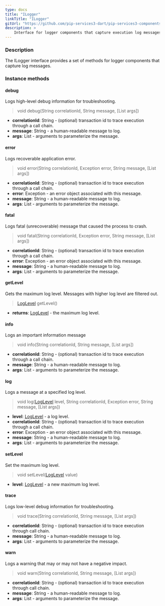```yaml
---
type: docs
title: "ILogger"
linkTitle: "ILogger"
gitUrl: "https://github.com/pip-services3-dart/pip-services3-components-dart"
description: >
    Interface for logger components that capture execution log messages.
---
```


### Description

The ILogger interface provides a set of methods for logger components that capture log messages.


### Instance methods

#### debug
Logs high-level debug information for troubleshooting.

> void debug(String correlationId, String message, [List args])

- **correlationId**: String - (optional) transaction id to trace execution through a call chain.
- **message**: String - a human-readable message to log.
- **args**: List - arguments to parameterize the message.



#### error
Logs recoverable application error.

> void error(String correlationId, Exception error, String message, [List args])

- **correlationId**: String - (optional) transaction id to trace execution through a call chain.
- **error**: Exception - an error object associated with this message.
- **message**: String - a human-readable message to log.
- **args**: List - arguments to parameterize the message.


#### fatal
Logs fatal (unrecoverable) message that caused the process to crash.

> void fatal(String correlationId, Exception error, String message, [List args])

- **correlationId**: String - (optional) transaction id to trace execution through a call chain.
- **error**: Exception - an error object associated with this message.
- **message**: String - a human-readable message to log.
- **args**: List - arguments to parameterize the message.



#### getLevel
Gets the maximum log level. Messages with higher log level are filtered out.

> [LogLevel](../log_level) getLevel()

- **returns**: [LogLevel](../log_level) -  the maximum log level.


#### info
Logs an important information message

> void info(String correlationId, String message, [List args])

- **correlationId**: String - (optional) transaction id to trace execution through a call chain.
- **message**: String - a human-readable message to log.
- **args**: List - arguments to parameterize the message.



#### log
Logs a message at a specified log level.

> void log([LogLevel](../log_level) level, String correlationId, Exception error, String message, [List args])

- **level**: [LogLevel](../log_level) - a log level.
- **correlationId**: String - (optional) transaction id to trace execution through a call chain.
- **error**: Exception - an error object associated with this message.
- **message**: String - a human-readable message to log.
- **args**: List - arguments to parameterize the message.



#### setLevel
Set the maximum log level.

> void setLevel([LogLevel](../log_level) value)

- **level**: [LogLevel](../log_level) - a new maximum log level.


#### trace
Logs low-level debug information for troubleshooting.

> void trace(String correlationId, String message, [List args])

- **correlationId**: String - (optional) transaction id to trace execution through call chain.
- **message**: String - a human-readable message to log.
- **args**: List - arguments to parameterize the message.


#### warn
Logs a warning that may or may not have a negative impact.

> void warn(String correlationId, String message, [List args])

- **correlationId**: String - (optional) transaction id to trace execution through call chain.
- **message**: String - a human-readable message to log.
- **args**: List - arguments to parameterize the message.

